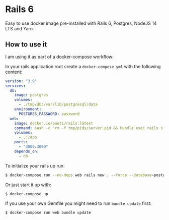 # Rails 6

Easy to use docker image pre-installed with Rails 6, Postgres, NodeJS 14 LTS and Yarn.

## How to use it

I am using it as part of a docker-compose workflow:

In your rails application root create a `docker-compose.yml` with the following content:

```yaml
version: "3.9"
services:
  db:
    image: postgres
    volumes:
      - ./tmp/db:/var/lib/postgresql/data
    environment:
      POSTGRES_PASSWORD: password
  web:
    image: docker.io/bueti/rails:latest
    command: bash -c "rm -f tmp/pids/server.pid && bundle exec rails s -p 3000 -b '0.0.0.0'"
    volumes:
      - .:/app
    ports:
      - "3000:3000"
    depends_on:
      - db

```

To initialize your rails up run:

```sh
$ docker-compose run --no-deps web rails new . --force --database=postgresql
```

Or just start it  up with:

```sh
$ docker-compose up
```

If you use your own Gemfile you might need to run `bundle update` first:

```sh
$ docker-compose run web bundle update
```
